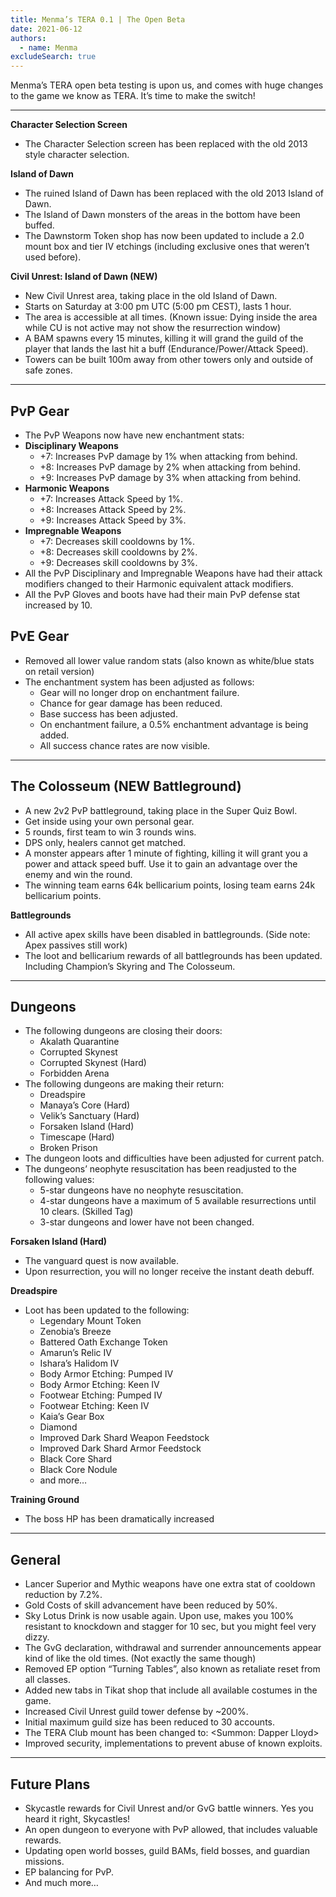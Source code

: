 ```yaml
---
title: Menma’s TERA 0.1 | The Open Beta
date: 2021-06-12
authors:
  - name: Menma
excludeSearch: true
---
```

Menma’s TERA open beta testing is upon us, and comes with huge changes to the game we know as TERA. It’s time to make the switch!
<hr/>

**Character Selection Screen**
- The Character Selection screen has been replaced with the old 2013 style character selection.

**Island of Dawn**
- The ruined Island of Dawn has been replaced with the old 2013 Island of Dawn.
- The Island of Dawn monsters of the areas in the bottom have been buffed.
- The Dawnstorm Token shop has now been updated to include a 2.0 mount box and tier IV etchings (including exclusive ones that weren’t used before).

**Civil Unrest: Island of Dawn (NEW)**
- New Civil Unrest area, taking place in the old Island of Dawn.
- Starts on Saturday at 3:00 pm UTC (5:00 pm CEST), lasts 1 hour.
- The area is accessible at all times. (Known issue: Dying inside the area while CU is not active may not show the resurrection window)
- A BAM spawns every 15 minutes, killing it will grand the guild of the player that lands the last hit a buff (Endurance/Power/Attack Speed).
- Towers can be built 100m away from other towers only and outside of safe zones.

<hr/>

## PvP Gear

- The PvP Weapons now have new enchantment stats:
- **Disciplinary Weapons**
  - +7: Increases PvP damage by 1% when attacking from behind.
  - +8: Increases PvP damage by 2% when attacking from behind.
  - +9: Increases PvP damage by 3% when attacking from behind.
- **Harmonic Weapons**
  - +7: Increases Attack Speed by 1%.
  - +8: Increases Attack Speed by 2%.
  -  +9: Increases Attack Speed by 3%.
- **Impregnable Weapons**
  - +7: Decreases skill cooldowns by 1%.
  - +8: Decreases skill cooldowns by 2%.
  - +9: Decreases skill cooldowns by 3%. 
- All the PvP Disciplinary and Impregnable Weapons have had their attack modifiers changed to their Harmonic equivalent attack modifiers.
- All the PvP Gloves and boots have had their main PvP defense stat increased by 10.

## PvE Gear

- Removed all lower value random stats (also known as white/blue stats on retail version)
- The enchantment system has been adjusted as follows:
  - Gear will no longer drop on enchantment failure.
  - Chance for gear damage has been reduced.
  - Base success has been adjusted.
  - On enchantment failure, a 0.5% enchantment advantage is being added.
  - All success chance rates are now visible.

<hr/>

## The Colosseum (NEW Battleground)

- A new 2v2 PvP battleground, taking place in the Super Quiz Bowl.
- Get inside using your own personal gear.
- 5 rounds, first team to win 3 rounds wins.
- DPS only, healers cannot get matched.
- A monster appears after 1 minute of fighting, killing it will grant you a power and attack speed buff. Use it to gain an advantage over the enemy and win the round.
- The winning team earns 64k bellicarium points, losing team earns 24k bellicarium points.

**Battlegrounds**
- All active apex skills have been disabled in battlegrounds. (Side note: Apex passives still work)
- The loot and bellicarium rewards of all battlegrounds has been updated. Including Champion’s Skyring and The Colosseum.

<hr/>

## Dungeons

- The following dungeons are closing their doors:
  - Akalath Quarantine
  - Corrupted Skynest
  - Corrupted Skynest (Hard)
  - Forbidden Arena
- The following dungeons are making their return:
  - Dreadspire
  - Manaya’s Core (Hard)
  - Velik’s Sanctuary (Hard)
  - Forsaken Island (Hard)
  - Timescape (Hard)
  - Broken Prison
- The dungeon loots and difficulties have been adjusted for current patch.
- The dungeons’ neophyte resuscitation has been readjusted to the following values:
  - 5-star dungeons have no neophyte resuscitation.
  - 4-star dungeons have a maximum of 5 available resurrections until 10 clears. (Skilled Tag)
  - 3-star dungeons and lower have not been changed.

**Forsaken Island (Hard)**
- The vanguard quest is now available.
- Upon resurrection, you will no longer receive the instant death debuff.

**Dreadspire**
- Loot has been updated to the following:
  - Legendary Mount Token
  - Zenobia’s Breeze
  - Battered Oath Exchange Token
  - Amarun’s Relic IV
  - Ishara’s Halidom IV
  - Body Armor Etching: Pumped IV
  - Body Armor Etching: Keen IV
  - Footwear Etching: Pumped IV
  - Footwear Etching: Keen IV
  - Kaia’s Gear Box
  - Diamond
  - Improved Dark Shard Weapon Feedstock
  - Improved Dark Shard Armor Feedstock
  - Black Core Shard
  - Black Core Nodule
  - and more…

**Training Ground**
- The boss HP has been dramatically increased

<hr/>

## General

- Lancer Superior and Mythic weapons have one extra stat of cooldown reduction by 7.2%.
- Gold Costs of skill advancement have been reduced by 50%.
- Sky Lotus Drink is now usable again. Upon use, makes you 100% resistant to knockdown and stagger for 10 sec, but you might feel very dizzy.
- The GvG declaration, withdrawal and surrender announcements appear kind of like the old times. (Not exactly the same though)
- Removed EP option “Turning Tables”, also known as retaliate reset from all classes.
- Added new tabs in Tikat shop that include all available costumes in the game.
- Increased Civil Unrest guild tower defense by ~200%.
- Initial maximum guild size has been reduced to 30 accounts.
- The TERA Club mount has been changed to: <Summon: Dapper Lloyd>
- Improved security, implementations to prevent abuse of known exploits.

<hr/>

## Future Plans

- Skycastle rewards for Civil Unrest and/or GvG battle winners. Yes you heard it right, Skycastles!
- An open dungeon to everyone with PvP allowed, that includes valuable rewards.
- Updating open world bosses, guild BAMs, field bosses, and guardian missions.
- EP balancing for PvP.
- And much more…



